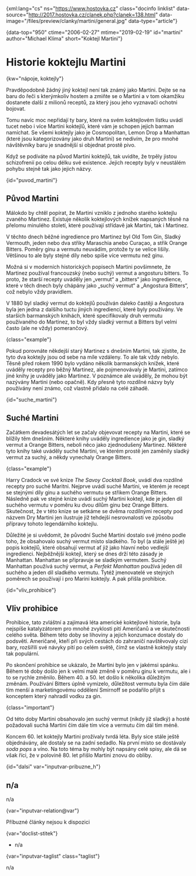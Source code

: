 
{xml:lang="cs" ns="https://www.hostovka.cz" class="docinfo linklist" data-source="http://2017.hostovka.cz/clanek.php?clanek=138.html" data-image="/files/preview/clanky/martini/general.jpg" data-type="article"}

{data-top="950" ctime="2006-02-27" mtime="2019-02-19" id="martini" author="Michael Klíma" short="Koktejl Martini"}

# Historie koktejlu Martini

<!-- generated attribute kw by user_updatekw.sh on 2020-07-05, do not edit -->

{kw="nápoje, koktejly"}

Pravděpodobně žádný jiný koktejl není tak známý jako Martini. Dejte se na baru do řeči s kterýmkoliv hostem a zmiňte se o Martini a v tom okamžiku dostanete další z milionů receptů, za který jsou jeho vyznavači ochotni bojovat.

Tomu navíc moc nepřidají ty bary, které na svém koktejlovém lístku uvádí tucet nebo i více Martini koktejlů, které vám je schopen jejich barman namíchat. Se všemi koktejly jako je Cosmopolitan, Lemon Drop a Manhattan (které jsou kategorizovány jako druh Martini) se nedivím, že pro mnohé návštěvníky baru je snadnější si objednat prostě pivo.

Když se podíváte na původ Martini koktejlů, tak uvidíte, že trpěly jistou schizofrenií po celou délku své existence. Jejich recepty byly v neustálém pohybu stejně tak jako jejich názvy.

{id="puvod_martini"}

## Původ Martini

Málokdo by chtěl popírat, že Martini vzniklo z jednoho starého koktejlu zvaného Martinez. Existuje několik koktejlových knížek napsaných těsně na přelomu minulého století, které používají střídavě jak Martini, tak i Martinez.

V těchto dnech běžné ingredience pro Martinez byl Old Tom Gin, Sladký Vermouth, jeden nebo dva střiky Maraschia anebo Curaçao, a střik Orange Bitters. Poměry ginu a vermutu neuvádím, protože ty se velice lišily. Většinou to ale byly stejné díly nebo spíše více vermutu než ginu.

Možná si v moderních historických popisech Martini povšimnete, že Martinez používal francouzský (nebo suchý) vermut a angosturu bitters. To proto, že starší recepty uváděly jen „vermut“ a „bitters“ jako ingredience, které v těch dnech byly chápány jako „suchý vermut“ a „Angostura Bitters“, což nebylo vždy pravidlem.

V 1880 byl sladký vermut do koktejlů používán daleko častěji a Angostura byla jen jedna z dalšího tuctu jiných ingrediencí, které byly používány. Ve starších barmanských knihách, které specifikovaly druh vermutu používaného do Martinez, to byl vždy sladký vermut a Bitters byl velmi často (ale ne vždy) pomerančový.

{class="example"}

Pokud porovnáte někdejší starý Martinez s dnešním Martini, tak zjistíte, že tyto dva koktejly jsou od sebe na míle vzdáleny. To ale tak vždy nebylo. Těsně před rokem 1990 bylo vydáno několik barmanských knížek, které uváděly recepty pro běžný Martinez, ale pojmenovávaly je Martini, zatímco jiné knihy je uváděly jako Martinez. V poznámce ale uváděly, že mohou být nazývány Martini (nebo opačně). Kdy přesně tyto rozdílné názvy byly používány není známo, což vlastně přidalo na celé záhadě.

{id="suche_martini"}

## Suché Martini

Začátkem devadesátých let se začaly objevovat recepty na Martini, které se blížily těm dnešním. Některé knihy uváděly ingredience jako je gin, sladký vermut a Orange Bitters, neboli něco jako zjednodušený Martinez. Některé tyto knihy také uváděly suché Martini, ve kterém prostě jen zaměnily sladký vermut za suchý, a někdy vynechaly Orange Bitters.

{class="example"}

Harry Cradock ve své knize _The Savoy Cocktail Book_, uvádí dva rozdílné recepty pro suché Maritni. Nejprve uvádí suché Martini, ve kterém je recept se stejnými díly ginu a suchého vermutu se střikem Orange Bitters. Následně pak ve stejné knize uvádí suchý Martini koktejl, kde je jeden díl suchého vermutu v poměru ku dvou dílům ginu bez Orange Bitters. Skutečnost, že v této knize se setkáme se dvěma rozdílnými recepty pod názvem Dry Martini jen ilustruje již tehdejší nesrovnalosti ve způsobu přípravy tohoto legendárního koktejlu.

Důležité je si uvědomit, že původní Suché Martini dostalo své jméno podle toho, že obsahovalo suchý vermut místo sladkého. To byl (a stále ještě je) popis koktejlů, které obsahují vermut ať již jako hlavní nebo vedlejší ingredienci. Nejběžnější koktejl, který se dnes drží této zásady je Manhattan. Manhattan se připravuje se sladkým vermutem. Suchý Manhattan používá suchý vermut, a _Perfekt Manhattan_ používá jeden díl suchého a jeden díl sladkého vermutu. Tytéž jmenovatelé ve stejných poměrech se používají i pro Marini koktejly. A pak přišla prohibice.

{id="vliv_prohibice"}

## Vliv prohibice

Prohibice, tato zvláštní a zajímavá léta americké koktejlové historie, byla nejspíše katalyzátorem pro mnohé zvyklosti pití Američanů a ve skutečnosti celého světa. Během této doby se lihoviny a jejich konzumace dostaly do podsvětí. Američané, kteří při svých cestách do zahraničí navštěvovaly cizí bary, rozšířili své návyky pití po celém světě, čímž se vlastně koktejly staly tak populární.

Po skončení prohibice se ukázalo, že Martini bylo jen v jakémsi spánku. Během té doby došlo jen k velmi malé změně v poměru ginu k vermutu, ale i to se rychle změnilo. Během 40. a 50. let došlo k několika důležitým změnám. Používání Bitters úplně vymizelo, důležitost vermutu byla čím dále tím menší a marketingovému oddělení Smirnoff se podařilo přijít s konceptem který nahradil vodku za gin.

{class="important"}

Od této doby Martini obsahovalo jen suchý vermut (nikdy již sladký) a hosté požadovali suchá Martini čím dále tím více a vermutu čím dál tím méně.

Koncem 60. let koktejly Martini prožívaly tvrdá léta. Byly sice stále ještě objednávány, ale dostaly se na zadní sedadlo. Na první místo se dostávaly _soda pops_ a víno. Na toto téma by mohly být napsány celé spisy, ale dá se však říci, že v polovině 80. let přišlo Martini znovu do obliby.

{id="dalsi" var="inputvar-pribuzne_h"}

## n/a

n/a

{var="inputvar-relation@var"}

Příbuzné články nejsou k dispozici

{var="doclist-stitek"}

  * n/a

{var="inputvar-taglist" class="taglist"}

n/a

